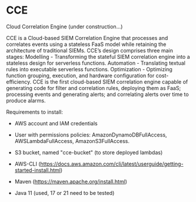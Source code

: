 # CCE
Cloud Correlation Engine (under construction...)

CCE is a Cloud-based SIEM Correlation Engine that processes and correlates events using a stateless FaaS model while retaining the architecture of traditional SIEMs. CCE’s design comprises three main stages:
Modelling - Transforming the stateful SIEM correlation engine into a stateless design for serverless functions. 
Automation - Translating textual rules into executable serverless functions. 
Optimization - Optimizing function grouping, execution, and hardware configuration for cost-efficiency.
CCE is the first cloud-based SIEM correlation engine capable of generating code for filter and correlation rules, deploying them as FaaS; processing events and generating alerts; and correlating alerts over time to produce alarms.


Requirements to install:

* AWS account and IAM credentials

* User with permissions policies: AmazonDynamoDBFullAccess, AWSLambdaFullAccess, AmazonS3FullAccess.

* S3 bucket, named "cce-bucket" (to store deployed lambdas)

* AWS-CLI (https://docs.aws.amazon.com/cli/latest/userguide/getting-started-install.html)

* Maven (https://maven.apache.org/install.html)

* Java 11 (used, 17 or 21 need to be tested)



